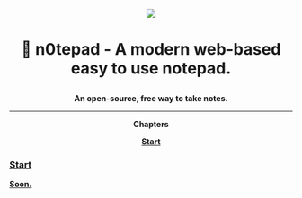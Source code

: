 
<p align="center"><a href="https://n0tepad.vercel.app/"><img src="https://i.imgur.com/YLyWov0.png" /></a>

# <p align="center">📝 n0tepad - A modern web-based easy to use notepad.

<p align="center"><b>An open-source, free way to take notes.

--------------

<p align="center">Chapters

<p align="center"><a href="#start">Start


### Start

Soon.
